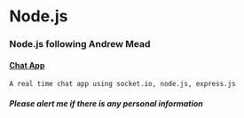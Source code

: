 # Node.js

### Node.js following Andrew Mead

#### [Chat App](https://parv-node-chat-app.herokuapp.com/)

    A real time chat app using socket.io, node.js, express.js

##### Please alert me if there is any personal information
